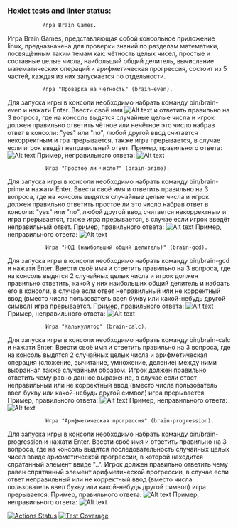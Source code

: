 ### Hexlet tests and linter status:
               Игра Brain Games.

Игра  Brain Games, представляющая собой консольное приложение linux, предназначена для проверки знаний по разделам математики, посвящённым
таким темам как: чётность целых чисел, простые и составные целые числа, наибольший общий делитель,
вычисление математических операций и арифметическая прогрессия, состоит из 5 частей, каждая из них запускается по отдельности.

               Игра "Проверка на чётность" (brain-even).

Для запуска игры в консоли необходимо набрать команду bin/brain-even и нажати Enter. Ввести своё имя
![Alt text](Input_name.png)
и ответить правильно на 3 вопроса, где
на консоль выдятся случайные целые числа и игрок должен правильно ответить чётное или нечётное это число набрав ответ в консоли: "yes" или "no", любой другой
ввод считается некорректным и гра прерывается, также игра прерывается, в случае если игрок введёт неправильный ответ. 
Пример, правильного ответа: ![Alt text](brain-even.png)
Пример, неправильного ответа: ![Alt text](brain-even_error.png)

                Игра "Простое ли число?" (brain-prime).

Для запуска игры в консоли необходимо набрать команду bin/brain-prime и нажати Enter. Ввести своё имя и ответить правильно на 3 вопроса, где
на консоль выдятся случайные целые числа и игрок должен правильно ответить простое ли это число набрав ответ в консоли: "yes" или "no", любой другой
ввод считается некорректным и игра прерывается, также игра прерывается, в случае если игрок введёт неправильный ответ. 
Пример, правильного ответа: ![Alt text](brain-prime.png)
Пример, неправильного ответа: ![Alt text](brain-prime_error.png)

                Игра "НОД (наибольший общий делитель)" (brain-gcd).

Для запуска игры в консоли необходимо набрать команду bin/brain-gcd и нажати Enter. Ввести своё имя и ответить правильно на 3 вопроса, где
на консоль выдятся 2 случайных целых числа и игрок должен правильно ответить, какой у них наибольших общий делитель и набрать его в консоли, в случае 
если ответ неправильный или не корректный ввод (вместо числа пользователь ввел букву или какой-небудь другой символ) игра прерывается. 
Пример, правильного ответа: ![Alt text](brain-gcd.png)
Пример, неправильного ответа: ![Alt text](brain-gcd_error.png)     

                Игра "Калькулятор" (brain-calc).

Для запуска игры в консоли необходимо набрать команду bin/brain-calc и нажати Enter. Ввести своё имя и ответить правильно на 3 вопроса, где
на консоль выдятся 2 случайных целых числа и арифметическая операция (сложение, вычитание, умножение, деление) между ними выбранная также случайным образом.
Игрок должен правильно ответить чему равно данное выражение, в случае если ответ неправильный или не корректный ввод (вместо числа пользователь ввел букву 
или какой-небудь другой символ) игра прерывается.
Пример, правильного ответа: ![Alt text](brain-calc.png)
Пример, неправильного ответа: ![Alt text](brain-calc_error.png)        

                Игра "Арифметическая прогрессия" (brain-progression).

Для запуска игры в консоли необходимо набрать команду bin/brain-progression и нажати Enter. Ввести своё имя и ответить правильно на 3 вопроса, где
на консоль выдятся последовательность случайных целых чисел ввиде арифметической прогрессии, в которой находится спратанный элемент ввиде "..".
Игрок должен правильно ответить чему равен спрятанный элемент арифметической прогрессии, в случае если ответ неправильный или не корректный ввод 
(вместо числа пользователь ввел букву или какой-небудь другой символ) игра прерывается. 
Пример, правильного ответа: ![Alt text](brain-progression.png)
Пример, неправильного ответа: ![Alt text](brain-progression_error.png)       


[![Actions Status](https://github.com/Nikolay021173/frontend-project-44/workflows/hexlet-check/badge.svg)](https://github.com/Nikolay021173/frontend-project-44/actions)
[![Test Coverage](https://api.codeclimate.com/v1/badges/d16cb4eb1e39c8082ec9/test_coverage)](https://codeclimate.com/github/Nikolay021173/frontend-project-44/test_coverage)
